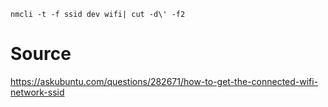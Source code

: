 
```
nmcli -t -f ssid dev wifi| cut -d\' -f2
```

# Source
https://askubuntu.com/questions/282671/how-to-get-the-connected-wifi-network-ssid
